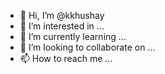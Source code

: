 - 👋 Hi, I’m @kkhushay
- 👀 I’m interested in ...
- 🌱 I’m currently learning ...
- 💞️ I’m looking to collaborate on ...
- 📫 How to reach me ...

<!---
kkhushay/kkhushay is a ✨ special ✨ repository because its `README.md` (this file) appears on your GitHub profile.
You can click the Preview link to take a look at your changes.
--->
